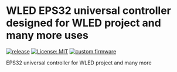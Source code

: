 # WLED EPS32 universal controller designed for WLED project and many more uses

[![release](https://img.shields.io/github/v/release/srg74/WLED-ESP32-universal-controller)](https://img.shields.io/github/v/release/srg74/WLED-ESP32-universal-controller)
[![License: MIT](https://img.shields.io/badge/License-MIT-blue.svg?style=flat-square)](https://github.com/srg74/WLED-ESP32-universal-controller/blob/master/LICENSE)
[![custom firmware](https://img.shields.io/static/v1?label=Custom&message=firmware&color=blue&style=flat-square)](https://github.com/srg74/WLED-ESP32-universal-controller/tree/master/resources/Firmware)

EPS32 universal controller for WLED project and many more
